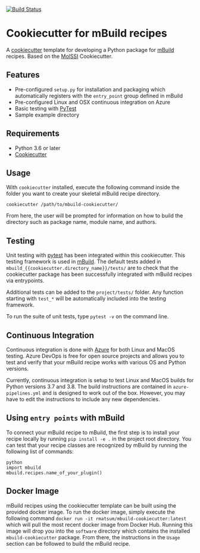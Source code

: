[//]: # (Badges)
[![Build Status](https://dev.azure.com/rayamatsumoto/mbuild-cookiecutter/_apis/build/status/rmatsum836.mbuild-cookiecutter?branchName=refs%2Fpull%2F6%2Fmerge)](https://dev.azure.com/rayamatsumoto/mbuild-cookiecutter/_build/latest?definitionId=4&branchName=refs%2Fpull%2F6%2Fmerge)

# Cookiecutter for mBuild recipes

A [cookiecutter](https://github.com/audreyr/cookiecutter) template for developing a Python
package for [mBuild](https://github.com/mosdef-hub/mbuild) recipes.
Based on the [MolSSI](https://github.com/MolSSI/cookiecutter-cms)
Cookiecutter.

## Features

* Pre-configured `setup.py` for installation and packaging which automatically registers with the ``entry_point`` group defined in mBuild
* Pre-configured Linux and OSX continuous integration on Azure
* Basic testing with [PyTest](https://docs.pytest.org/en/latest/)
* Sample example directory

## Requirements

* Python 3.6 or later
* [Cookiecutter](http://cookiecutter.readthedocs.io/en/latest/installation.html)

## Usage

With `cookiecutter` installed, execute the following command inside the
folder you want to create your skeletal mBuild recipe directory.

```
cookiecutter /path/to/mbuild-cookiecutter/
```

From here, the user will be prompted for information on how to build
the directory such as package name, module name, and authors.

## Testing

Unit testing with [pytest](https://pytest.org) has been integrated
within this cookiecutter.  This testing framework is used 
in [mBuild](https://github.com/mosdef-hub/mbuild).  The default tests
added in `mbuild_{{cookiecutter.directory_name}}/tests/` are to check that the cookiecutter package
has been successfully integrated with mBuild recipes via entrypoints.  

Additional tests can be added to the `project/tests/` folder.  Any
function starting with `test_*` will be automatically included into
the testing framework.

To run the suite of unit tests, type `pytest -v` on the command line.

## Continuous Integration

Continuous integration is done with
[Azure](https://azure.microsoft.com/en-us/services/devops/) for both Linux and MacOS testing.
Azure DevOps is free for open source projects and allows you to test and
verify that your mBuild recipe works with various OS and Python
versions.

Currently, continuous integration is setup to test Linux and MacOS
builds for Python versions 3.7 and 3.8.  The build instructions are
contained in `azure-pipelines.yml` and is designed to work out of the box.
However, you may have to edit the instructions to include any new
dependencies.

## Using `entry points` with mBuild

To connect your mBuild recipe to mBuild, the first step is to install your recipe locally by running
`pip install -e .` in the project root directory.  You can test that your recipe classes are
recognized by mBuild by running the following list of commands:

```
python
import mbuild
mbuild.recipes.name_of_your_plugin()
```

## Docker Image
mBuild recipes using the cookiecutter template can be built using the provided docker image.  To
run the docker image, simply execute the following command `docker run -it
rmatsum/mbuild-cookiecutter:latest` which will pull the most recent docker image from Docker Hub.
Running this image will drop you into the `software` directory which contains the installed
`mbuild-cookiecutter` package.  From there, the instructions in the `Usage` section can be
followed to build the mBuild recipe.
